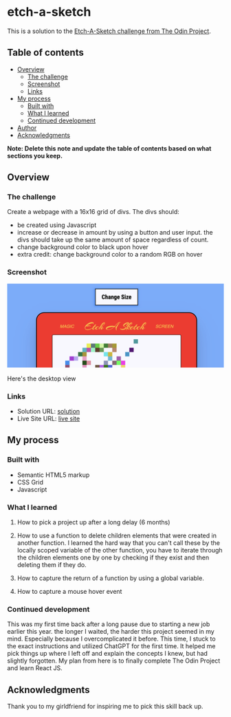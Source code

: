 # etch-a-sketch

This is a solution to the [Etch-A-Sketch challenge from The Odin Project](https://www.theodinproject.com/lessons/foundations-etch-a-sketch).

## Table of contents

- [Overview](#overview)
  - [The challenge](#the-challenge)
  - [Screenshot](#screenshot)
  - [Links](#links)
- [My process](#my-process)
  - [Built with](#built-with)
  - [What I learned](#what-i-learned)
  - [Continued development](#continued-development)
- [Author](#author)
- [Acknowledgments](#acknowledgments)

**Note: Delete this note and update the table of contents based on what sections you keep.**

## Overview

### The challenge

Create a webpage with a 16x16 grid of divs. The divs should:

- be created using Javascript
- increase or decrease in amount by using a button and user input. the divs should take up the same amount of space regardless of count. 
- change background color to black upon hover
- extra credit: change background color to a random RGB on hover

### Screenshot

![](images/pic.png)

Here's the desktop view

### Links

- Solution URL: [solution](https://github.com/importvince/etch-a-sketch)
- Live Site URL: [live site](https://importvince.github.io/etch-a-sketch/)

## My process

### Built with

- Semantic HTML5 markup
- CSS Grid
- Javascript

### What I learned

1. How to pick a project up after a long delay (6 months)

2. How to use a function to delete children elements that were created in another function. I learned the hard way that you can't call these by the locally scoped variable of the other function, you have to iterate through the children elements one by one by checking if they exist and then deleting them if they do. 

3. How to capture the return of a function by using a global variable. 

4. How to capture a mouse hover event


### Continued development

This was my first time back after a long pause due to starting a new job earlier this year. the longer I waited, the harder this project seemed in my mind. Especially because I overcomplicated it before. This time, I stuck to the exact instructions and utilized ChatGPT for the first time. It helped me pick things up where I left off and explain the concepts I knew, but had slightly forgotten. My plan from here is to finally complete The Odin Project and learn React JS. 

## Acknowledgments

Thank you to my girldfriend for inspiring me to pick this skill back up. 

